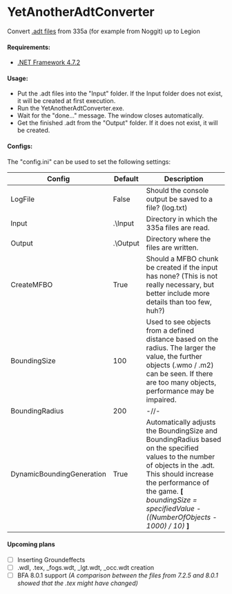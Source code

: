 # YetAnotherAdtConverter
Convert [.adt files](https://wowdev.wiki/ADT/v18) from 335a (for example from Noggit) up to Legion

#### Requirements: ####
*  [.NET Framework 4.7.2](https://dotnet.microsoft.com/download)

#### Usage: ####
* Put the .adt files into the "Input" folder. If the Input folder does not exist, it will be created at first execution.
* Run the YetAnotherAdtConverter.exe.
* Wait for the "done..." message. The window closes automatically.
* Get the finished .adt from the "Output" folder. If it does not exist, it will be created.

#### Configs: ####
The "config.ini" can be used to set the following settings:

Config | Default | Description
------------ | ------------- | -------------
LogFile | False | Should the console output be saved to a file? (log.txt)
Input | .\Input | Directory in which the 335a files are read.
Output | .\Output | Directory where the files are written.
CreateMFBO | True | Should a MFBO chunk be created if the input has none? (This is not really necessary, but better include more details than too few, huh?)
BoundingSize | 100 | Used to see objects from a defined distance based on the radius. The larger the value, the further objects (.wmo / .m2) can be seen. If there are too many objects, performance may be impaired.
BoundingRadius | 200 | -//-
DynamicBoundingGeneration | True | Automatically adjusts the BoundingSize and BoundingRadius based on the specified values to the number of objects in the .adt. This should increase the performance of the game. **[** *boundingSize = specifiedValue - ((NumberOfObjects - 1000) / 10)* **]**

#### Upcoming plans ####

- [ ] Inserting Groundeffects
- [ ] .wdl, .tex, _fogs.wdt, _lgt.wdt, _occ.wdt creation
- [ ] BFA 8.0.1 support *(A comparison between the files from 7.2.5 and 8.0.1 showed that the .tex might have changed)*

